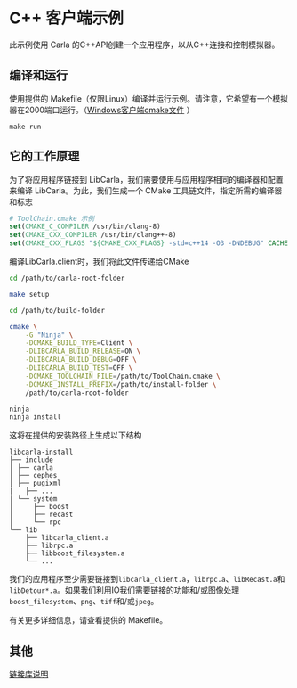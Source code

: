 C++ 客户端示例
==================

此示例使用 Carla 的C++API创建一个应用程序，以从C++连接和控制模拟器。

编译和运行
---------------

使用提供的 Makefile（仅限Linux）编译并运行示例。请注意，它希望有一个模拟器在2000端口运行。（[Windows客户端cmake文件](https://github.com/OpenHUTB/carla_doc/tree/master/src/cmake/CMakeLists.txt) ）

```
make run
```

它的工作原理
------------

为了将应用程序链接到 LibCarla，我们需要使用与应用程序相同的编译器和配置来编译 LibCarla。为此，我们生成一个 CMake 工具链文件，指定所需的编译器和标志

```cmake
# ToolChain.cmake 示例
set(CMAKE_C_COMPILER /usr/bin/clang-8)
set(CMAKE_CXX_COMPILER /usr/bin/clang++-8)
set(CMAKE_CXX_FLAGS "${CMAKE_CXX_FLAGS} -std=c++14 -O3 -DNDEBUG" CACHE STRING "" FORCE)
```

编译LibCarla.client时，我们将此文件传递给CMake

```sh
cd /path/to/carla-root-folder

make setup

cd /path/to/build-folder

cmake \
    -G "Ninja" \
    -DCMAKE_BUILD_TYPE=Client \
    -DLIBCARLA_BUILD_RELEASE=ON \
    -DLIBCARLA_BUILD_DEBUG=OFF \
    -DLIBCARLA_BUILD_TEST=OFF \
    -DCMAKE_TOOLCHAIN_FILE=/path/to/ToolChain.cmake \
    -DCMAKE_INSTALL_PREFIX=/path/to/install-folder \
    /path/to/carla-root-folder

ninja
ninja install
```

这将在提供的安装路径上生成以下结构

```
libcarla-install
├── include
│ ├── carla
│ ├── cephes
│ ├── pugixml
|   ├── ...
│ └── system
│     ├── boost
│     ├── recast
│     └── rpc
└── lib
    ├── libcarla_client.a
    ├── librpc.a
    ├── libboost_filesystem.a
    └── ...
```

我们的应用程序至少需要链接到`libcarla_client.a`，`librpc.a`、`libRecast.a`和`libDetour*.a`。如果我们利用IO我们需要链接的功能和/或图像处理`boost_filesystem`、`png`、`tiff`和/或`jpeg`。

有关更多详细信息，请查看提供的 Makefile。

## 其他

[链接库说明](tuto_D_python_api.md)

